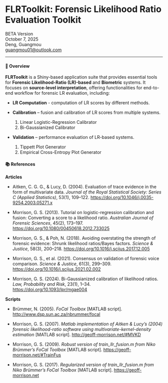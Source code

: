# FLRToolkit: Forensic Likelihood Ratio Evaluation Toolkit

BETA Version\
October 7, 2025\
Deng, Guangmou\
[guangmou01\@outlook.com](mailto:guangmou01@outlook.com)

------------------------------------------------------------------------

#### 🔎 Overview

**FLRToolkit** is a Shiny-based application suite that provides essential tools for **Forensic Likelihood-Ratio (LR)-based** and **Biometric** systems. It focuses on **source-level interpretation**, offering functionalities for end-to-end workflow for forensic LR evaluation, including:

-   **LR Computation** - computation of LR scores by different methods.

-   **Calibration** – fusion and calibration of LR scores from multiple systems.

    1.  Linear Logistic-Regression Calibrator
    2.  Bi-Gaussianized Calibrator

-   **Validation** – performance evaluation of LR-based systems.

    1.  Tippett Plot Generator
    2.  Empirical Cross-Entropy Plot Generator

#### 📚 References

**Articles**

-   Aitken, C. G. G., & Lucy, D. (2004). Evaluation of trace evidence in the form of multivariate data. *Journal of the Royal Statistical Society: Series C (Applied Statistics)*, 53(1), 109–122. <https://doi.org/10.1046/j.0035-9254.2003.05271.x>

-   Morrison, G. S. (2013). Tutorial on logistic-regression calibration and fusion: Converting a score to a likelihood ratio. *Australian Journal of Forensic Sciences*, 45(2), 173–197. <https://doi.org/10.1080/00450618.2012.733025>

-   Morrison, G. S., & Poh, N. (2018). Avoiding overstating the strength of forensic evidence: Shrunk likelihood ratios/Bayes factors. *Science & Justice*, 58(3), 200–218. <https://doi.org/10.1016/j.scijus.2017.12.005>

-   Morrison, G. S., et al. (2021). Consensus on validation of forensic voice comparison. *Science & Justice*, 61(3), 299–309. <https://doi.org/10.1016/j.scijus.2021.02.002>

-   Morrison, G. S. (2024). Bi-Gaussianized calibration of likelihood ratios. *Law, Probability and Risk*, 23(1), 1–34. <https://doi.org/10.1093/lpr/mgae004>

**Scripts**

-   Brümmer, N. (2005). *FoCal Toolbox* [MATLAB script]. <http://www.dsp.sun.ac.za/nbrummer/focal>

-   Morrison, G. S. (2007). *Matlab implementation of Aitken & Lucy’s (2004) forensic likelihood-ratio software using multivariate-kernel-density estimation* [MATLAB script]. <http://geoff-morrison.net/#MVKD>

-   Morrison, G. S. (2009). *Robust version of train_llr_fusion.m from Niko Brümmer’s FoCal Toolbox* [MATLAB script]. <https://geoff-morrison.net/#TrainFus>

-   Morrison, G. S. (2017). *Regularized version of train_llr_fusion.m from Niko Brümmer’s FoCal Toolbox* [MATLAB script]. <https://geoff-morrison.net>
